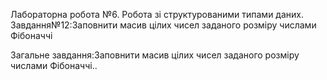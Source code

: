 Лабораторна робота №6. 
Робота зі структурованими типами даних. 
Завдання№12:Заповнити масив цілих чисел заданого розміру числами Фібоначчі

Загальне завдання:Заповнити масив цілих чисел заданого розміру числами Фібоначчі..
